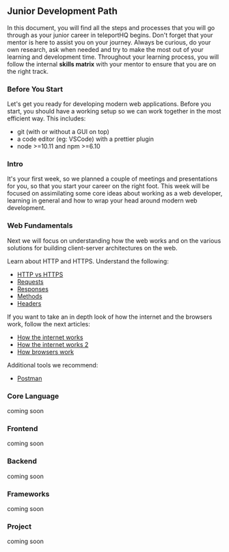 ## Junior Development Path

In this document, you will find all the steps and processes that you will go through as your junior career in teleportHQ begins. Don't forget that your mentor is here to assist you on your journey. Always be curious, do your own research, ask when needed and try to make the most out of your learning and development time. Throughout your learning process, you will follow the internal **skills matrix** with your mentor to ensure that you are on the right track.

### Before You Start

Let's get you ready for developing modern web applications. Before you start, you should have a working setup so we can work together in the most efficient way. This includes:
* git (with or without a GUI on top)
* a code editor (eg: VSCode) with a prettier plugin
* node >=10.11 and npm >=6.10

### Intro

It's your first week, so we planned a couple of meetings and presentations for you, so that you start your career on the right foot. This week will be focused on assimilating some core ideas about working as a web developer, learning in general and how to wrap your head around modern web development.

### Web Fundamentals

Next we will focus on understanding how the web works and on the various solutions for building client-server architectures on the web.

Learn about HTTP and HTTPS. Understand the following:
* [HTTP vs HTTPS](https://www.cloudflare.com/learning/ssl/why-is-http-not-secure/)
* [Requests](https://developer.mozilla.org/en-US/docs/Web/HTTP/Methods)
* [Responses](https://developer.mozilla.org/en-US/docs/Web/HTTP/Status)
* [Methods](https://www.tutorialspoint.com/http/http_methods.htm)
* [Headers](https://developer.mozilla.org/en-US/docs/Web/HTTP/Headers)

If you want to take an in depth look of how the internet and the browsers work, follow the next articles:
* [How the internet works](https://web.stanford.edu/class/msande91si/www-spr04/readings/week1/InternetWhitepaper.htm)
* [How the internet works 2](https://www.explainthatstuff.com/internet.html)
* [How browsers work](https://www.html5rocks.com/en/tutorials/internals/howbrowserswork/)

Additional tools we recommend:
* [Postman](https://www.getpostman.com/)

### Core Language

coming soon

### Frontend

coming soon

### Backend

coming soon

### Frameworks

coming soon

### Project

coming soon
